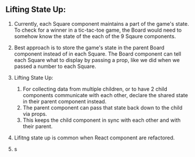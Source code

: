 ## Lifting State Up:

1. Currently, each Square component maintains a part of the game's state. To check for a winner in a tic-tac-toe game, the Board would need to somehow know the state of the each of the 9 Sqaure components.

2. Best approach is to store the game's state in the parent Board component instead of in each Square. The Board component can tell each Square what to display by passing a prop, like we did when we passed a number to each Square.

3. Lifting State Up:
   1. For collecting data from multiple children, or to have 2 child components communicate with each other, declare the shared state in their parent component instead. 
   2. The parent component can pass that state back down to the child via props. 
   3. This keeps the child component in sync with each other and with their parent.

4. Lifitng state up is common when React component are refactored.
5. s